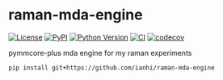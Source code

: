 # raman-mda-engine

[![License](https://img.shields.io/pypi/l/raman-mda-engine.svg?color=green)](https://github.com/ianhi/raman-mda-engine/raw/main/LICENSE)
[![PyPI](https://img.shields.io/pypi/v/raman-mda-engine.svg?color=green)](https://pypi.org/project/raman-mda-engine)
[![Python Version](https://img.shields.io/pypi/pyversions/raman-mda-engine.svg?color=green)](https://python.org)
[![CI](https://github.com/ianhi/raman-mda-engine/actions/workflows/ci/badge.svg)](https://github.com/ianhi/raman-mda-engine/actions)
[![codecov](https://codecov.io/gh/ianhi/raman-mda-engine/branch/master/graph/badge.svg)](https://codecov.io/gh/ianhi/raman-mda-engine)

pymmcore-plus mda engine for my raman experiments

```bash
pip install git+https://github.com/ianhi/raman-mda-engine
```